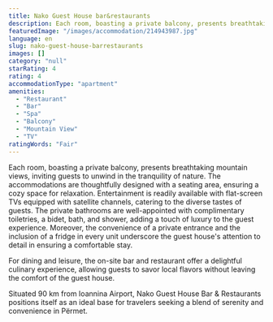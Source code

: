 ```yaml
---
title: Nako Guest House bar&restaurants
description: Each room, boasting a private balcony, presents breathtaking mountain views, inviting guests to unwind in the tranquility of nature. The accommodations are thou
featuredImage: "/images/accommodation/214943987.jpg"
language: en
slug: nako-guest-house-barrestaurants
images: []
category: "null"
starRating: 4
rating: 4
accommodationType: "apartment"
amenities:
  - "Restaurant"
  - "Bar"
  - "Spa"
  - "Balcony"
  - "Mountain View"
  - "TV"
ratingWords: "Fair"
---
```


Each room, boasting a private balcony, presents breathtaking mountain views, inviting guests to unwind in the tranquility of nature. The accommodations are thoughtfully designed with a seating area, ensuring a cozy space for relaxation. Entertainment is readily available with flat-screen TVs equipped with satellite channels, catering to the diverse tastes of guests. The private bathrooms are well-appointed with complimentary toiletries, a bidet, bath, and shower, adding a touch of luxury to the guest experience. Moreover, the convenience of a private entrance and the inclusion of a fridge in every unit underscore the guest house's attention to detail in ensuring a comfortable stay.

For dining and leisure, the on-site bar and restaurant offer a delightful culinary experience, allowing guests to savor local flavors without leaving the comfort of the guest house.

Situated 90 km from Ioannina Airport, Nako Guest House Bar & Restaurants positions itself as an ideal base for travelers seeking a blend of serenity and convenience in Përmet.

